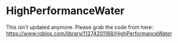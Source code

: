 # HighPerformanceWater
This isn't updated anymore. Please grab the code from here: https://www.roblox.com/library/11274201168/HighPerformanceWater
